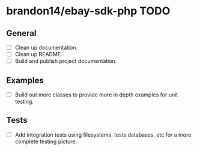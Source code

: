# brandon14/ebay-sdk-php TODO

## General

- [ ] Clean up documentation.
- [ ] Clean up README.
- [ ] Build and publish project documentation.

## Examples

- [ ] Build out more classes to provide more in depth examples for unit testing.

## Tests

- [ ] Add integration tests using filesystems, tests databases, etc for a more complete testing picture.

